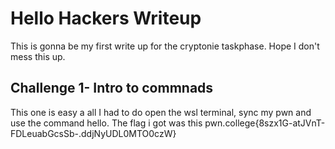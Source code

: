 # Hello Hackers Writeup
This is gonna be my first write up for the cryptonie taskphase. Hope I don't mess this up.

## Challenge 1- Intro to commnads
This one is easy a all I had to do open the wsl terminal, sync my pwn and use the command hello.
The flag i got was this
pwn.college{8szx1G-atJVnT-FDLeuabGcsSb-.ddjNyUDL0MTO0czW}

